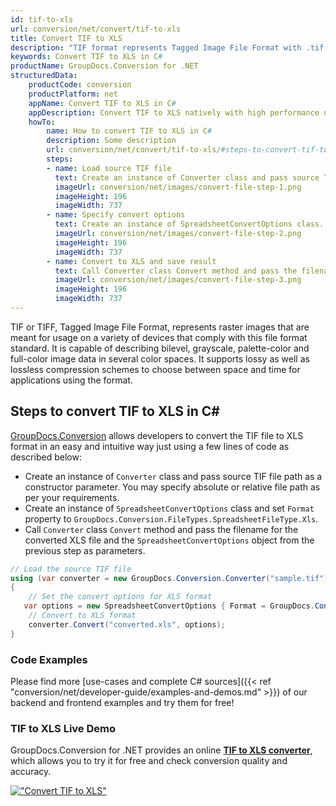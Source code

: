 ```yaml
---
id: tif-to-xls
url: conversion/net/convert/tif-to-xls
title: Convert TIF to XLS
description: "TIF format represents Tagged Image File Format with .tif extension. Learn how to convert TIF to XLS file programmatically in C# language using GroupDocs.Conversion for .NET library."
keywords: Convert TIF to XLS in C#
productName: GroupDocs.Conversion for .NET
structuredData:
    productCode: conversion
    productPlatform: net
    appName: Convert TIF to XLS in C#
    appDescription: Convert TIF to XLS natively with high performance using C# language and server side GroupDocs.Conversion for .NET APIs, without the use of any software like Microsoft or Open Office.
    howTo:
        name: How to convert TIF to XLS in C# 
        description: Some description
        url: conversion/net/convert/tif-to-xls/#steps-to-convert-tif-to-xls-in-c
        steps:
        - name: Load source TIF file 
          text: Create an instance of Converter class and pass source TIF file path as a constructor parameter. You may specify absolute or relative file path as per your requirements. 
          imageUrl: conversion/net/images/convert-file-step-1.png
          imageHeight: 196
          imageWidth: 737
        - name: Specify convert options 
          text: Create an instance of SpreadsheetConvertOptions class.
          imageUrl: conversion/net/images/convert-file-step-2.png
          imageHeight: 196
          imageWidth: 737
        - name: Convert to XLS and save result 
          text: Call Converter class Convert method and pass the filename for the converted HTML file and the SpreadsheetConvertOptions object from the previous step as parameters.
          imageUrl: conversion/net/images/convert-file-step-3.png
          imageHeight: 196
          imageWidth: 737
---
```


TIF or TIFF, Tagged Image File Format, represents raster images that are meant for usage on a variety of devices that comply with this file format standard. It is capable of describing bilevel, grayscale, palette-color and full-color image data in several color spaces. It supports lossy as well as lossless compression schemes to choose between space and time for applications using the format.

## Steps to convert TIF to XLS in C#

[GroupDocs.Conversion](https://products.groupdocs.com/conversion/net) allows developers to convert the TIF file to XLS format in an easy and intuitive way just using a few lines of code as described below:

* Create an instance of `Converter` class and pass source TIF file path as a constructor parameter. You may specify absolute or relative file path as per your requirements. 
* Create an instance of `SpreadsheetConvertOptions` class and set `Format` property to `GroupDocs.Conversion.FileTypes.SpreadsheetFileType.Xls`.
* Call `Converter` class `Convert` method and pass the filename for the converted XLS file and the `SpreadsheetConvertOptions` object from the previous step as parameters.

```csharp
// Load the source TIF file
using (var converter = new GroupDocs.Conversion.Converter("sample.tif"))
{
    // Set the convert options for XLS format
   var options = new SpreadsheetConvertOptions { Format = GroupDocs.Conversion.FileTypes.SpreadsheetFileType.Xls };
    // Convert to XLS format
    converter.Convert("converted.xls", options);
}
```

### Code Examples

Please find more [use-cases and complete C# sources]({{< ref "conversion/net/developer-guide/examples-and-demos.md" >}}) of our backend and frontend examples and try them for free!

### TIF to XLS Live Demo

GroupDocs.Conversion for .NET provides an online [**TIF to XLS converter**](https://products.groupdocs.app/conversion/tif-to-xls), which allows you to try it for free and check conversion quality and accuracy.

[!["Convert TIF to XLS"](conversion/net/images/convert-to-xls/convert-tif-to-xls.png)](https://products.groupdocs.app/conversion/tif-to-xls)
